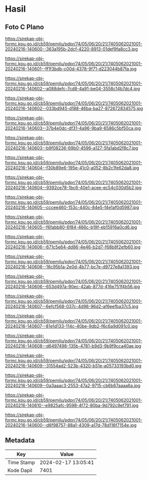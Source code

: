 # Hasil

## Foto C Plano

https://sirekap-obj-formc.kpu.go.id/cb59/pemilu/pdpr/74/05/06/20/21/7405062021001-20240216-140600--363a195b-2dcf-4220-8913-01def9fa8cc3.jpg

https://sirekap-obj-formc.kpu.go.id/cb59/pemilu/pdpr/74/05/06/20/21/7405062021001-20240216-140601--ff1f3bdb-c00d-4378-9f71-d223044b87fa.jpg

https://sirekap-obj-formc.kpu.go.id/cb59/pemilu/pdpr/74/05/06/20/21/7405062021001-20240216-140602--a088defc-7cd8-4a91-be04-3558c14b7dc4.jpg

https://sirekap-obj-formc.kpu.go.id/cb59/pemilu/pdpr/74/05/06/20/21/7405062021001-20240216-140602--033bd945-d188-46ba-ba27-872672834575.jpg

https://sirekap-obj-formc.kpu.go.id/cb59/pemilu/pdpr/74/05/06/20/21/7405062021001-20240216-140603--37b4e0dc-df31-4a96-9ba9-6586c5bf50ca.jpg

https://sirekap-obj-formc.kpu.go.id/cb59/pemilu/pdpr/74/05/06/20/21/7405062021001-20240216-140603--b9f08236-69b0-4596-a127-5fa1abd2f8c7.jpg

https://sirekap-obj-formc.kpu.go.id/cb59/pemilu/pdpr/74/05/06/20/21/7405062021001-20240216-140604--f30b89e6-195e-41c0-a052-8b2c1fe62da8.jpg

https://sirekap-obj-formc.kpu.go.id/cb59/pemilu/pdpr/74/05/06/20/21/7405062021001-20240216-140604--9392ce78-1bc6-40e1-acee-ec54c030d5b2.jpg

https://sirekap-obj-formc.kpu.go.id/cb59/pemilu/pdpr/74/05/06/20/21/7405062021001-20240216-140605--cccee460-153c-440c-84e5-f4e1af0d5987.jpg

https://sirekap-obj-formc.kpu.go.id/cb59/pemilu/pdpr/74/05/06/20/21/7405062021001-20240216-140605--f6fabb80-6f84-466c-b19f-eb15916a0cd6.jpg

https://sirekap-obj-formc.kpu.go.id/cb59/pemilu/pdpr/74/05/06/20/21/7405062021001-20240216-140606--671c5e64-dd86-4e46-b2d7-f68b8f2efb60.jpg

https://sirekap-obj-formc.kpu.go.id/cb59/pemilu/pdpr/74/05/06/20/21/7405062021001-20240216-140606--16c95b1a-2e0d-4b77-bc7e-d9727e8a1393.jpg

https://sirekap-obj-formc.kpu.go.id/cb59/pemilu/pdpr/74/05/06/20/21/7405062021001-20240216-140606--653d497a-90ec-42ab-877d-416e751f4b56.jpg

https://sirekap-obj-formc.kpu.go.id/cb59/pemilu/pdpr/74/05/06/20/21/7405062021001-20240216-140607--6efcf568-037c-4d98-96d2-af6eefba37c5.jpg

https://sirekap-obj-formc.kpu.go.id/cb59/pemilu/pdpr/74/05/06/20/21/7405062021001-20240216-140607--81e1d133-114c-40be-9db2-f6c6a9d091c0.jpg

https://sirekap-obj-formc.kpu.go.id/cb59/pemilu/pdpr/74/05/06/20/21/7405062021001-20240216-140608--d6497498-135b-4781-b9d3-9b9f9cca40ae.jpg

https://sirekap-obj-formc.kpu.go.id/cb59/pemilu/pdpr/74/05/06/20/21/7405062021001-20240216-140609--31554ad2-523b-4320-b51e-a05733193bd0.jpg

https://sirekap-obj-formc.kpu.go.id/cb59/pemilu/pdpr/74/05/06/20/21/7405062021001-20240216-140609--0a3aaac3-2553-47a2-9715-cb6b67aaaa6a.jpg

https://sirekap-obj-formc.kpu.go.id/cb59/pemilu/pdpr/74/05/06/20/21/7405062021001-20240216-140610--e9825afc-9598-4f72-80ba-9d792c9ef791.jpg

https://sirekap-obj-formc.kpu.go.id/cb59/pemilu/pdpr/74/05/06/20/21/7405062021001-20240216-140600--d6f98757-88a1-4309-a17d-78d116f7154e.jpg


## Metadata

| Key        | Value               |
| ---------- | ------------------- |
| Time Stamp | 2024-02-17 13:05:41 |
| Kode Dapil | 7401                |



